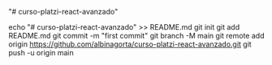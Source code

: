 "# curso-platzi-react-avanzado"


echo "# curso-platzi-react-avanzado" >> README.md
git init
git add README.md
git commit -m "first commit"
git branch -M main
git remote add origin https://github.com/albinagorta/curso-platzi-react-avanzado.git
git push -u origin main

